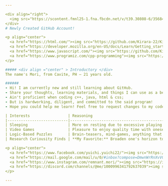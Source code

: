 ```yaml
---

<div align="right">
  <img src="https://scontent.fmnl25-1.fna.fbcdn.net/v/t39.30808-6/356842120_1889117164807255_2348420687994521295_n.jpg?_nc_cat=105&ccb=1-7&_nc_sid=5f2048&_nc_eui2=AeETEuOKmhlw4kIKVSFN0cFXOuDOAZEeyks64M4BkR7KS0UcrCFD2hU45j3RZaZap1z0MV10q1-nXnXJ51PSSqvF&_nc_ohc=r6ILXYDXjtsAX86ZaEv&_nc_oc=AQkfXOYiwfZDxznHgF2vAQPaK1vm0gOrJ0p-YOsiDkmM3Q1dmAiJ4nAvpZsowNi0FLo&_nc_ht=scontent.fmnl25-1.fna&oh=00_AfCdI0uBWef7u9kknGWZwF07Lr23ggH4rHVFjIMfPZOYLg&oe=654D12D4" width="400" height="400" align="right">
</div>
# Newly Created GitHub Account!

<p align="center">
  <a href="https://html.com/"><img src="https://github.com/Kirara-22/Kirara-22/blob/main/images/icons8-html-48%20(1).png?raw=true" alt="HTML"></a>
  <a href="https://developer.mozilla.org/en-US/docs/Learn/Getting_started_with_the_web/CSS_basics"><img src="https://github.com/Kirara-22/Kirara-22/blob/main/images/icons8-css-48%20(1).png?raw=true" alt="CSS"></a>
  <a href="https://www.javascript.com/"><img src="https://github.com/Kirara-22/Kirara-22/blob/main/images/icons8-javascript-48%20(1).png?raw=true" alt="JavaScript"></a>
  <a href="https://www.programiz.com/cpp-programming"><img src="https://github.com/Kirara-22/Kirara-22/blob/main/images/icons8-c-plus-plus-48.png?raw=true" alt="C++"></a>
</p>

##### <div align ="center" > Introductory </div>
The name's Mori, from Cavite, PH — 21 years old. 

######
- Hi! I am currently new and still learning about GitHub.
- Share your thoughts, learning materials, and things I can use as a beginner!
- Ain't proficient when coding c++, java, html & css;
- But is hardworking, diligent, and committed to the said program!
- Hope you could help me learn! Feel free to request changes to my codes too! I know they aren't organized hehe 🤗

| Interests                 | Reasoning                                                                                                      |
|---------------------------|----------------------------------------------------------------------------------------------------------------|
| Sleeping                  | More on resting due to excessive playing or coding, either way, both are harmful to the eyes.               |
| Video Games               | Pleasure to enjoy quality time with oneself without a care in the world; prioritizing one's mental health. |
| Logic-Based Puzzles       | Brain-teasers, mind-games, anything that utilizes critical thinking to solve puzzles.                        |
| Research Curiousity Finds | **My Favorite:** Broaden one's horizon towards something you're unsure of; research makes it possible to look at different facts and perspectives toward life. |

<p align="center">
  <a href="https://www.facebook.com/yuichi.yuichi22/"><img src="https://img.icons8.com/?size=48&id=13912&format=png"></a>
  <a href="https://mail.google.com/mail/u/0/#inbox?compose=DmwnWrRnXvVGMHCfFvtjgNplsqnzdlSmDwgwgkqLSTGDZGnPSjpqfcNJhtGjdPCBFxmRLcLbFjkV"><img src="https://img.icons8.com/?size=48&id=P7UIlhbpWzZm&format=png"></a>
  <a href="https://www.instagram.com/remnant.mori/"><img src="https://img.icons8.com/?size=48&id=32323&format=png"></a>
  <a href="https://discord.com/channels/@me/1000996341792637039"><img src="https://img.icons8.com/?size=48&id=30998&format=png"></a>
</p>

---
```

